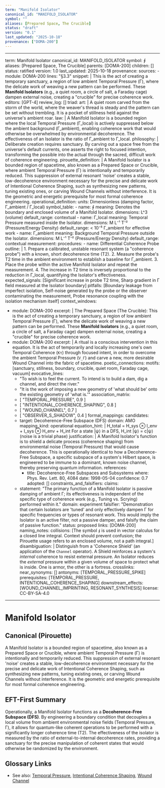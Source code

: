 ```yaml
---
term: "Manifold Isolator"
canonical_id: "MANIFOLD_ISOLATOR"
symbol: ""
aliases: [Prepared Space, The Crucible]
status: "draft"
version: "0.1"
last_updated: "2025-10-18"
provenance: ["DOMA-200"]
---
```


---
term: Manifold Isolator
canonical_id: MANIFOLD_ISOLATOR
symbol: ∮
aliases: [Prepared Space, The Crucible]
parents: [DOMA-200]
children: []
status: ratified
version: 1.0
last_updated: 2025-10-18
provenance:
  sources:
    - module: DOMA-200
      lines: "§3.3"
      snippet: |
        This is the act of creating a temporary sanctuary, a region of low ambient Temporal Pressure (Γ), where the delicate work of weaving a new pattern can be performed. These **Manifold Isolators** (e.g., a quiet room, a circle of salt, a Faraday cage) dampen external noise, creating a "crucible" for precise coherence work.
  editors: [GPT-4]
  review_log: []
triad:
  art: |
    A quiet room carved from the storm of the world, where the weaver's thread is steady and the pattern can be set without trembling. It is a pocket of stillness held against the universe's ambient roar.
  law: |
    A Manifold Isolator is a bounded region where the local Temporal Pressure (Γ_local) is actively suppressed below the ambient background (Γ_ambient), enabling coherence work that would otherwise be overwhelmed by environmental decoherence. The effectiveness of an Isolator is the ratio of Γ_ambient to Γ_local.
  philosophy: |
    Deliberate creation requires sanctuary. By carving out a space free from the universe's default currents, one asserts the right to focused intention, transforming the possible into the actual through the sacred, difficult work of coherence engineering.
pirouette_definition: |
  A Manifold Isolator is a bounded region of spacetime, also known as a Prepared Space or Crucible, where ambient Temporal Pressure (Γ) is intentionally and temporarily reduced. This suppression of external resonant 'noise' creates a stable, low-decoherence environment necessary for the precise and delicate work of Intentional Coherence Shaping, such as synthesizing new patterns, tuning existing ones, or carving Wound Channels without interference. It is the geometric and energetic prerequisite for most formal coherence engineering.
operational_definition:
  units: Dimensionless (damping factor, Γ_ambient / Γ_local)
  symbol_table:
    - name: ∮
      meaning: Denotes the boundary and enclosed volume of a Manifold Isolator.
      dimensions: L^3 (volume)
      default_range: contextual
    - name: Γ_local
      meaning: Temporal Pressure measured inside the Isolator.
      dimensions: M L⁻¹ T⁻² (Pressure/Energy Density)
      default_range: < 10⁻⁵ Γ_ambient for effective work
    - name: Γ_ambient
      meaning: Background Temporal Pressure outside the Isolator.
      dimensions: M L⁻¹ T⁻² (Pressure/Energy Density)
      default_range: contextual
  measurement:
    procedures:
      - name: Differential Coherence Probe
        outline: |
          1. Prepare a calibrated, unstable resonant system (a "coherence probe") with a known, short decoherence time (T2).
          2. Measure the probe's T2 time in the ambient environment to establish a baseline for Γ_ambient.
          3. Place the probe within the active Manifold Isolator and repeat the measurement.
          4. The increase in T2 time is inversely proportional to the reduction in Γ_local, quantifying the Isolator's effectiveness.
        expected_signals: [Significant increase in probe T2 time, Sharp gradient in Γ field measured at the Isolator boundary]
        pitfalls: [Boundary leakage from imperfect isolation, Self-noise generated by the probe or the observer contaminating the measurement, Probe resonance coupling with the isolation mechanism itself]
context_windows:
  - module: DOMA-200
    excerpt: |
      The Prepared Space (The Crucible): This is the act of creating a temporary sanctuary, a region of low ambient Temporal Pressure (Γ), where the delicate work of weaving a new pattern can be performed. These **Manifold Isolators** (e.g., a quiet room, a circle of salt, a Faraday cage) dampen external noise, creating a "crucible" for precise coherence work.
  - module: DOMA-200
    excerpt: |
      A ritual is a conscious intervention in this equation. It is the act of temporarily and locally increasing one's own Temporal Coherence (`Kτ`) through focused intent, in order to overcome the ambient Temporal Pressure (`V_Γ`) and carve a new, more desirable Wound Channel into the fabric of spacetime.
poetic_connections:
  motifs: [sanctuary, stillness, boundary, crucible, quiet room, Faraday cage, vacuum]
  evocative_lines:
    - "To wish is to feel the current. To intend is to build a dam, dig a channel, and direct the river."
    - "It is the work of imposing a new geometry of 'what should be' onto the existing geometry of 'what is.'"
  association_matrix:
    - [ "TEMPORAL_PRESSURE", 0.9 ]
    - [ "INTENTIONAL_COHERENCE_SHAPING", 0.8 ]
    - [ "WOUND_CHANNEL", 0.7 ]
    - [ "OBSERVER_S_SHADOW", 0.4 ]
formal_mappings:
  candidates:
    - target: Decoherence-Free Subspace (DFS)
      domain: AMO
      mapping_kind: operational
      equation_hint: |
        H_total = H_sys ⊗ I_env + I_sys ⊗ H_env + H_int
        For a state |ψ⟩ in a DFS, H_int |ψ⟩ = c|ψ⟩ (noise is a trivial phase)
      justification: |
        A Manifold Isolator's function is to shield a delicate process (coherence shaping) from environmental noise (Temporal Pressure) that would cause decoherence. This is operationally identical to how a Decoherence-Free Subspace, a specific subspace of a system's Hilbert space, is engineered to be immune to a dominant, known noise channel, thereby preserving quantum information.
      references:
        - title: Decoherence-Free Subspaces and Subsystems
          where: Phys. Rev. Lett. 80, 4084
          date: 1998-05-04
      confidence: 0.7
  adopted: []
constraints_and_falsifiers:
  claims:
    - statement: "The primary function of a Manifold Isolator is passive damping of ambient Γ; its effectiveness is independent of the specific type of coherence work (e.g., Tuning vs. Scrying) performed within it."
      domain: experiment
      falsifier: "Demonstration that certain Isolators are 'tuned' and only effectively dampen Γ for specific frequencies or types of resonant work. This would imply the Isolator is an active filter, not a passive damper, and falsify the claim of passive function."
      status: proposed
      links: [DOMA-200]
naming_notes:
  collisions: [The symbol `∮` is used in vector calculus for a closed line integral. Context should prevent confusion; the Pirouette usage refers to an enclosed volume, not a path integral.]
  disambiguation: |
    Distinguish from a 'Coherence Shield' (an application of the `Channel` operator). A Shield reinforces a system's *internal* coherence to resist external pressure. An Isolator reduces the *external* pressure within a given volume of space to protect what is inside. One is armor, the other is a fortress.
crosslinks:
  near_synonyms: []
  antonyms: [TEMPORAL_PRESSURE_SPIKE]
  prerequisites: [TEMPORAL_PRESSURE, INTENTIONAL_COHERENCE_SHAPING]
  downstream_effects: [WOUND_CHANNEL_IMPRINTING, RESONANT_SYNTHESIS]
license: CC-BY-SA-4.0
---

# Manifold Isolator

## Canonical (Pirouette)
A Manifold Isolator is a bounded region of spacetime, also known as a Prepared Space or Crucible, where ambient Temporal Pressure (Γ) is intentionally and temporarily reduced. This suppression of external resonant 'noise' creates a stable, low-decoherence environment necessary for the precise and delicate work of Intentional Coherence Shaping, such as synthesizing new patterns, tuning existing ones, or carving Wound Channels without interference. It is the geometric and energetic prerequisite for most formal coherence engineering.

## EFT-First Summary
Operationally, a Manifold Isolator functions as a **Decoherence-Free Subspace (DFS)**. By engineering a boundary condition that decouples a local volume from ambient environmental noise fields (Temporal Pressure, Γ), it allows for quantum-like coherent operations to be performed with a significantly longer coherence time (T2). The effectiveness of the isolator is measured by the ratio of external-to-internal decoherence rates, providing a sanctuary for the precise manipulation of coherent states that would otherwise be randomized by the environment.

## Glossary Links
- See also: [Temporal Pressure](<link>), [Intentional Coherence Shaping](<link>), [Wound Channel](<link>)